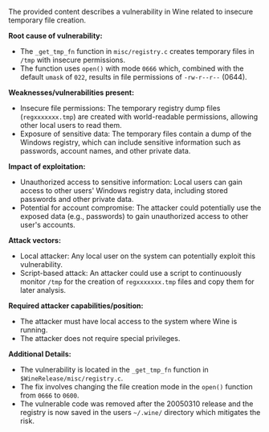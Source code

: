 The provided content describes a vulnerability in Wine related to insecure temporary file creation.

**Root cause of vulnerability:**

- The `_get_tmp_fn` function in `misc/registry.c` creates temporary files in `/tmp` with insecure permissions.
- The function uses `open()` with mode `0666` which, combined with the default `umask` of `022`, results in file permissions of `-rw-r--r--` (0644).

**Weaknesses/vulnerabilities present:**

- Insecure file permissions: The temporary registry dump files (`regxxxxxxx.tmp`) are created with world-readable permissions, allowing other local users to read them.
- Exposure of sensitive data: The temporary files contain a dump of the Windows registry, which can include sensitive information such as passwords, account names, and other private data.

**Impact of exploitation:**

- Unauthorized access to sensitive information: Local users can gain access to other users' Windows registry data, including stored passwords and other private data.
- Potential for account compromise: The attacker could potentially use the exposed data (e.g., passwords) to gain unauthorized access to other user's accounts.

**Attack vectors:**

- Local attacker: Any local user on the system can potentially exploit this vulnerability.
- Script-based attack: An attacker could use a script to continuously monitor `/tmp` for the creation of `regxxxxxxx.tmp` files and copy them for later analysis.

**Required attacker capabilities/position:**

- The attacker must have local access to the system where Wine is running.
- The attacker does not require special privileges.

**Additional Details:**

- The vulnerability is located in the `_get_tmp_fn` function in `$WineRelease/misc/registry.c`.
- The fix involves changing the file creation mode in the `open()` function from `0666` to `0600`.
- The vulnerable code was removed after the 20050310 release and the registry is now saved in the users `~/.wine/` directory which mitigates the risk.